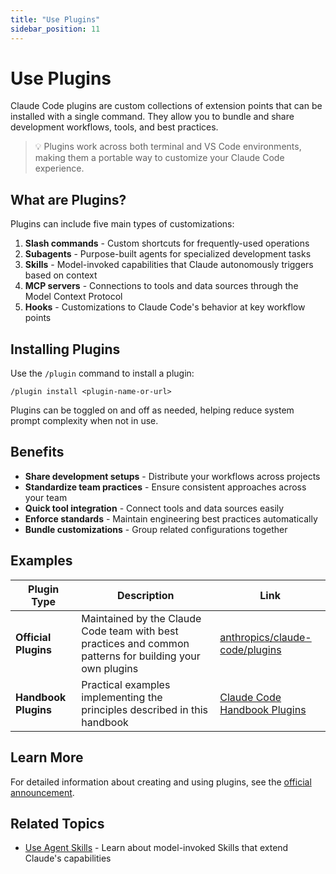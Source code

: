```yaml
---
title: "Use Plugins"
sidebar_position: 11
---
```


# Use Plugins

Claude Code plugins are custom collections of extension points that can be installed with a single command. They allow you to bundle and share development workflows, tools, and best practices.

> 💡 Plugins work across both terminal and VS Code environments, making them a portable way to customize your Claude Code experience.


## What are Plugins?

Plugins can include five main types of customizations:

1. **Slash commands** - Custom shortcuts for frequently-used operations
2. **Subagents** - Purpose-built agents for specialized development tasks
3. **Skills** - Model-invoked capabilities that Claude autonomously triggers based on context
4. **MCP servers** - Connections to tools and data sources through the Model Context Protocol
5. **Hooks** - Customizations to Claude Code's behavior at key workflow points

## Installing Plugins

Use the `/plugin` command to install a plugin:

```
/plugin install <plugin-name-or-url>
```

Plugins can be toggled on and off as needed, helping reduce system prompt complexity when not in use.

## Benefits

- **Share development setups** - Distribute your workflows across projects
- **Standardize team practices** - Ensure consistent approaches across your team
- **Quick tool integration** - Connect tools and data sources easily
- **Enforce standards** - Maintain engineering best practices automatically
- **Bundle customizations** - Group related configurations together

## Examples

| Plugin Type | Description | Link |
|-------------|-------------|------|
| **Official Plugins** | Maintained by the Claude Code team with best practices and common patterns for building your own plugins | [anthropics/claude-code/plugins](https://github.com/anthropics/claude-code/tree/main/plugins) |
| **Handbook Plugins** | Practical examples implementing the principles described in this handbook | [Claude Code Handbook Plugins](/plugins) |

## Learn More

For detailed information about creating and using plugins, see the [official announcement](https://www.anthropic.com/news/claude-code-plugins).

## Related Topics

- [Use Agent Skills](/tips-and-tricks/agent-skills) - Learn about model-invoked Skills that extend Claude's capabilities
